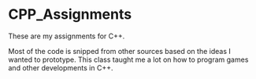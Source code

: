# CPP_Assignments
These are my assignments for C++.

Most of the code is snipped from other sources based on the ideas I wanted to prototype.
This class taught me a lot on how to program games and other developments in C++.
